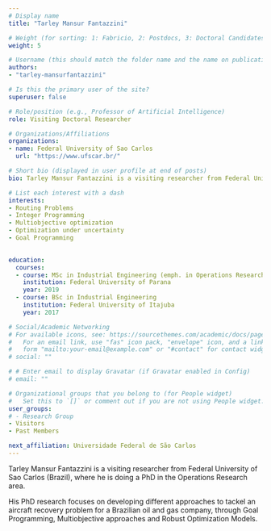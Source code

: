 ```yaml
---
# Display name
title: "Tarley Mansur Fantazzini"

# Weight (for sorting: 1: Fabricio, 2: Postdocs, 3: Doctoral Candidates, 4: Research Assistants, 5: Visitors)
weight: 5

# Username (this should match the folder name and the name on publications)
authors:
- "tarley-mansurfantazzini"

# Is this the primary user of the site?
superuser: false

# Role/position (e.g., Professor of Artificial Intelligence)
role: Visiting Doctoral Researcher

# Organizations/Affiliations
organizations:
- name: Federal University of Sao Carlos
  url: "https://www.ufscar.br/"

# Short bio (displayed in user profile at end of posts)
bio: Tarley Mansur Fantazzini is a visiting researcher from Federal University of Sao Carlos (Brazil), where he is doing a PhD in the field of Operations Research.

# List each interest with a dash
interests:
- Routing Problems
- Integer Programming
- Multiobjective optimization 
- Optimization under uncertainty 
- Goal Programming
 

education:
  courses:
  - course: MSc in Industrial Engineering (emph. in Operations Research)
    institution: Federal University of Parana
    year: 2019
  - course: BSc in Industrial Engineering
    institution: Federal University of Itajuba
    year: 2017

# Social/Academic Networking
# For available icons, see: https://sourcethemes.com/academic/docs/page-builder/#icons
#   For an email link, use "fas" icon pack, "envelope" icon, and a link in the
#   form "mailto:your-email@example.com" or "#contact" for contact widget.
# social: ""

# # Enter email to display Gravatar (if Gravatar enabled in Config)
# email: ""

# Organizational groups that you belong to (for People widget)
#   Set this to `[]` or comment out if you are not using People widget.
user_groups:
# - Research Group
- Visitors
- Past Members

next_affiliation: Universidade Federal de São Carlos
---
```


Tarley Mansur Fantazzini is a visiting researcher from Federal University of Sao Carlos (Brazil), where he is doing a PhD in the Operations Research area.

His PhD research focuses on developing different approaches to tackel an aircraft recovery problem for a Brazilian oil and gas company, through Goal Programming, Multiobjective approaches and Robust Optimization Models. 